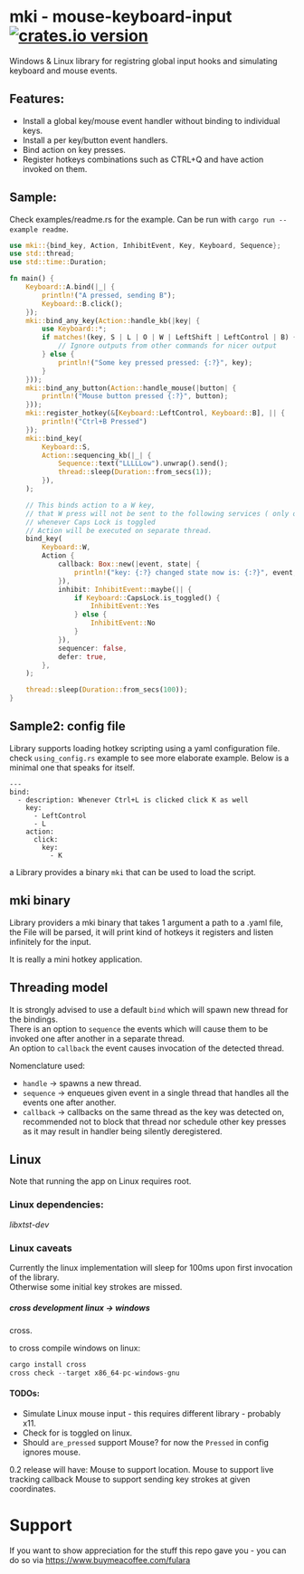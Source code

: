 # mki - mouse-keyboard-input [![crates.io version](https://img.shields.io/crates/v/mki.svg)](https://crates.io/crates/mki)
Windows & Linux library for registring global input hooks and simulating keyboard and mouse events.

## Features:
* Install a global key/mouse event handler without binding to individual keys.
* Install a per key/button event handlers.
* Bind action on key presses.
* Register hotkeys combinations such as CTRL+Q and have action invoked on them.

## Sample:
Check examples/readme.rs for the example. Can be run with `cargo run --example readme`.

```rust
use mki::{bind_key, Action, InhibitEvent, Key, Keyboard, Sequence};
use std::thread;
use std::time::Duration;

fn main() {
    Keyboard::A.bind(|_| {
        println!("A pressed, sending B");
        Keyboard::B.click();
    });
    mki::bind_any_key(Action::handle_kb(|key| {
        use Keyboard::*;
        if matches!(key, S | L | O | W | LeftShift | LeftControl | B) {
            // Ignore outputs from other commands for nicer output
        } else {
            println!("Some key pressed pressed: {:?}", key);
        }
    }));
    mki::bind_any_button(Action::handle_mouse(|button| {
        println!("Mouse button pressed {:?}", button);
    }));
    mki::register_hotkey(&[Keyboard::LeftControl, Keyboard::B], || {
        println!("Ctrl+B Pressed")
    });
    mki::bind_key(
        Keyboard::S,
        Action::sequencing_kb(|_| {
            Sequence::text("LLLLLow").unwrap().send();
            thread::sleep(Duration::from_secs(1));
        }),
    );

    // This binds action to a W key,
    // that W press will not be sent to the following services ( only on windows )
    // whenever Caps Lock is toggled
    // Action will be executed on separate thread.
    bind_key(
        Keyboard::W,
        Action {
            callback: Box::new(|event, state| {
                println!("key: {:?} changed state now is: {:?}", event, state);
            }),
            inhibit: InhibitEvent::maybe(|| {
                if Keyboard::CapsLock.is_toggled() {
                    InhibitEvent::Yes
                } else {
                    InhibitEvent::No
                }
            }),
            sequencer: false,
            defer: true,
        },
    );

    thread::sleep(Duration::from_secs(100));
}
```
## Sample2: config file
Library supports loading hotkey scripting using a yaml configuration file. check `using_config.rs`
example to see more elaborate example. Below is a minimal one that speaks for itself.
```
---
bind:
  - description: Whenever Ctrl+L is clicked click K as well
    key:
      - LeftControl
      - L
    action:
      click:
        key:
          - K
```

a Library provides a binary `mki` that can be used to load the script.

## mki binary
Library providers a mki binary that takes 1 argument a path to a .yaml file,
the File will be parsed, it will print kind of hotkeys it registers and listen infinitely for the input.

It is really a mini hotkey application.

## Threading model
It is strongly advised to use a default `bind` which will spawn new thread for the bindings.  
There is an option to `sequence` the events which will cause them to be invoked one after another in a separate thread.  
An option to `callback` the event causes invocation of the detected thread.  

Nomenclature used:
* `handle` -> spawns a new thread.
* `sequence` -> enqueues given event in a single thread that handles all the events one after another.
* `callback` -> callbacks on the same thread as the key was detected on, recommended not to block that thread nor 
schedule other key presses as it may result in handler being silently deregistered.

## Linux
Note that running the app on Linux requires root.

### Linux dependencies:
*libxtst-dev*

### Linux caveats

Currently the linux implementation will sleep for 100ms upon first invocation of the library.  
Otherwise some initial key strokes are missed.

##### cross development linux -> windows
cross.

to cross compile windows on linux:
```rust
cargo install cross
cross check --target x86_64-pc-windows-gnu

```
#### TODOs:
* Simulate Linux mouse input - this requires different library - probably x11.
* Check for is toggled on linux.
* Should `are_pressed` support Mouse? for now the `Pressed` in config ignores mouse.

0.2 release will have:
Mouse to support location.
Mouse to support live tracking callback
Mouse to support sending key strokes at given coordinates.

# Support
If you want to show appreciation for the stuff this repo gave you - you can do so via https://www.buymeacoffee.com/fulara
